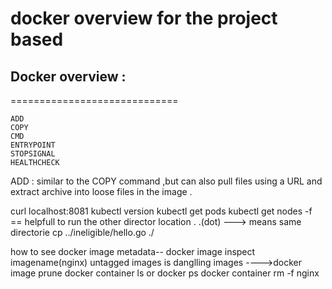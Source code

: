# docker overview for the project based

## Docker overview :
=============================
```
ADD 
COPY 
CMD 
ENTRYPOINT 
STOPSIGNAL
HEALTHCHECK
```


ADD : similar to the COPY command ,but can also pull files using a URL and extract archive into 
      loose files in the image .
	  
	  
curl localhost:8081
kubectl version
kubectl get pods
kubectl get nodes
-f == helpfull to run the other director location .
.(dot) ---> means same directorie
cp ../ineligible/hello.go ./

how to see docker image metadata-- docker image inspect imagename(nginx)
untagged images is danglling images ---->docker image prune 
docker container ls or docker ps
docker container rm -f nginx




